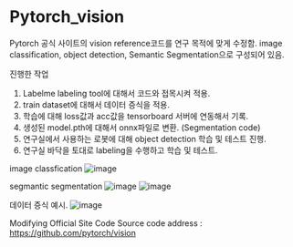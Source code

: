 # Pytorch_vision
Pytorch 공식 사이트의 vision reference코드를 연구 목적에 맞게 수정함.
image classification, object detection, Semantic Segmentation으로 구성되어 있음.

진행한 작업
1. Labelme labeling tool에 대해서 코드와 접목시켜 적용.
2. train dataset에 대해서 데이터 증식을 적용.
3. 학습에 대해 loss값과 acc값을 tensorboard 서버에 연동해서 기록.
4. 생성된 model.pth에 대해서 onnx파일로 변환. (Segmentation code)
5. 연구실에서 사용하는 로봇에 대해 object detection 학습 및 테스트 진행.
6. 연구실 바닥을 토대로 labeling을 수행하고 학습 및 테스트.

image classfication
![image](https://github.com/user-attachments/assets/e6c8bff9-b501-433c-82b1-2fbd68237e2d)

segmantic segmentation
![image](https://github.com/user-attachments/assets/fb484b2c-451f-4a3d-bae8-3f333af9ad7f)
![image](https://github.com/user-attachments/assets/7d8488c2-84bb-41b0-a24d-6d57b7022efd)

데이터 증식 예시.
![image](https://github.com/user-attachments/assets/1be99300-e0bd-4564-958b-14dd4711548c)


Modifying Official Site Code
Source code address : https://github.com/pytorch/vision
